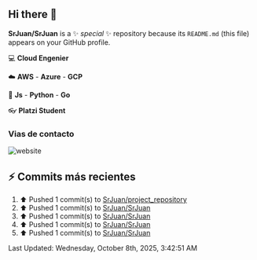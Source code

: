 ## Hi there 👋

**SrJuan/SrJuan** is a ✨ _special_ ✨ repository because its `README.md` (this file) appears on your GitHub profile.


:computer: **Cloud Engenier**

:cloud: **AWS** - **Azure** - **GCP**

:book: **Js** - **Python** - **Go**

:eyeglasses: **Platzi Student**

### Vias de contacto
![website](https://www.linkedin.com/in/juan-urriago)


## :zap: Commits más recientes
<!--RECENT_ACTIVITY:start-->
1. ⬆️ Pushed 1 commit(s) to [SrJuan/project_repository](https://github.com/SrJuan/project_repository)<br>
2. ⬆️ Pushed 1 commit(s) to [SrJuan/SrJuan](https://github.com/SrJuan/SrJuan)<br>
3. ⬆️ Pushed 1 commit(s) to [SrJuan/SrJuan](https://github.com/SrJuan/SrJuan)<br>
4. ⬆️ Pushed 1 commit(s) to [SrJuan/SrJuan](https://github.com/SrJuan/SrJuan)<br>
5. ⬆️ Pushed 1 commit(s) to [SrJuan/SrJuan](https://github.com/SrJuan/SrJuan)<br>
<!--RECENT_ACTIVITY:end-->
<!--RECENT_ACTIVITY:last_update--> 
Last Updated: Wednesday, October 8th, 2025, 3:42:51 AM
<!--RECENT_ACTIVITY:last_update_end-->
